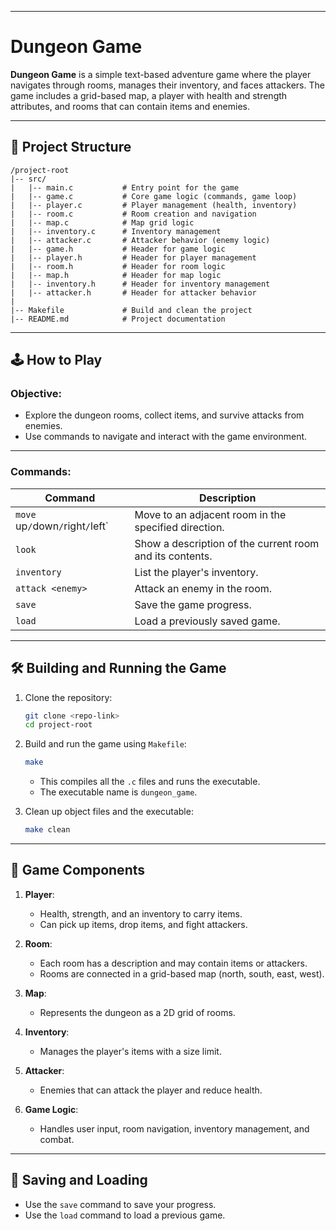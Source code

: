 
---

# Dungeon Game

**Dungeon Game** is a simple text-based adventure game where the player navigates through rooms, manages their inventory, and faces attackers. The game includes a grid-based map, a player with health and strength attributes, and rooms that can contain items and enemies.

---

## 📂 Project Structure

```
/project-root
|-- src/
|   |-- main.c           # Entry point for the game
|   |-- game.c           # Core game logic (commands, game loop)
|   |-- player.c         # Player management (health, inventory)
|   |-- room.c           # Room creation and navigation
|   |-- map.c            # Map grid logic
|   |-- inventory.c      # Inventory management
|   |-- attacker.c       # Attacker behavior (enemy logic)
|   |-- game.h           # Header for game logic
|   |-- player.h         # Header for player management
|   |-- room.h           # Header for room logic
|   |-- map.h            # Header for map logic
|   |-- inventory.h      # Header for inventory management
|   |-- attacker.h       # Header for attacker behavior
|
|-- Makefile             # Build and clean the project
|-- README.md            # Project documentation
```

---

## 🕹️ How to Play

### Objective:
- Explore the dungeon rooms, collect items, and survive attacks from enemies.
- Use commands to navigate and interact with the game environment.

---

### Commands:

| Command              | Description                                    |
|-----------------------|-----------------------------------------------|
| `move `up` / `down` / `right` / `left` | Move to an adjacent room in the specified direction. |
| `look`               | Show a description of the current room and its contents. |
| `inventory`          | List the player's inventory.                  |
| `attack <enemy>`     | Attack an enemy in the room.                  |
| `save`               | Save the game progress.                       |
| `load`               | Load a previously saved game.                 |

---

## 🛠️ Building and Running the Game

1. Clone the repository:
   ```bash
   git clone <repo-link>
   cd project-root
   ```

2. Build and run the game using `Makefile`:
   ```bash
   make
   ```

   - This compiles all the `.c` files and runs the executable.
   - The executable name is `dungeon_game`.

3. Clean up object files and the executable:
   ```bash
   make clean
   ```

---

## 🧩 Game Components

1. **Player**:
   - Health, strength, and an inventory to carry items.
   - Can pick up items, drop items, and fight attackers.

2. **Room**:
   - Each room has a description and may contain items or attackers.
   - Rooms are connected in a grid-based map (north, south, east, west).

3. **Map**:
   - Represents the dungeon as a 2D grid of rooms.

4. **Inventory**:
   - Manages the player's items with a size limit.

5. **Attacker**:
   - Enemies that can attack the player and reduce health.

6. **Game Logic**:
   - Handles user input, room navigation, inventory management, and combat.

---

## 💾 Saving and Loading

- Use the `save` command to save your progress.
- Use the `load` command to load a previous game.

